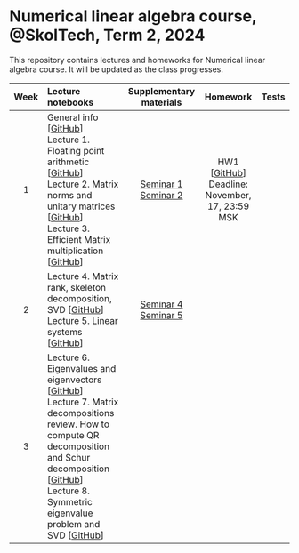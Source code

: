 # Numerical linear algebra course, @SkolTech, Term 2, 2024

This repository contains lectures and homeworks for Numerical linear algebra course. It will be updated as the class progresses.


| Week | Lecture notebooks | Supplementary materials | Homework | Tests |
|:------:|:----------|:----------:|:----------:|:-------:|
|1| General info [[GitHub](lectures/general_info.ipynb)] <br> Lecture 1. Floating point arithmetic [[GitHub](./lectures/lecture-1/lecture-1.ipynb)] <br> Lecture 2. Matrix norms and unitary matrices [[GitHub](./lectures/lecture-2/lecture-2.ipynb)] <br> Lecture 3. Efficient  Matrix multiplication [[GitHub](./lectures/lecture-3/lecture-3.ipynb)] | [Seminar 1](./seminars/seminar-1/seminar-1.ipynb) <br> [Seminar 2](./seminars/seminar-2/seminar-2.ipynb) | HW1 [[GitHub](./assignments/hw1/HW-1.ipynb)] <br> Deadline: November, 17, 23:59 MSK | |
|2| Lecture 4. Matrix rank, skeleton decomposition, SVD [[GitHub](./lectures/lecture-4/lecture-4.ipynb)] <br> Lecture 5. Linear systems [[GitHub](lectures/lecture-5/lecture-5.ipynb)] |[Seminar 4](./seminars/seminar-4/seminar-4.ipynb) <br> [Seminar 5](./seminars/seminar-5/seminar-5.ipynb) | | |
|3| Lecture 6. Eigenvalues and eigenvectors [[GitHub](./lectures/lecture-6/lecture-6.ipynb)] <br> Lecture 7. Matrix decompositions review. How to compute QR decomposition and Schur decomposition [[GitHub](lectures/lecture-7/lecture-7.ipynb)] <br> Lecture 8. Symmetric eigenvalue problem and SVD [[GitHub](lectures/lecture-8/lecture-8.ipynb)] | | | |
